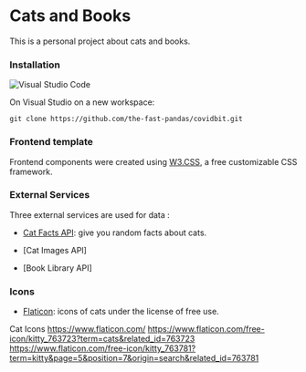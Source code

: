 # Cats and Books
This is a personal project about cats and books.

### Installation 

<img alt="Visual Studio Code" src="https://img.shields.io/badge/Visual%20Studio%20Code-0078d7.svg?&style=for-the-badge&logo=visual-studio-code&logoColor=white"/>

On Visual Studio on a new workspace:

```
git clone https://github.com/the-fast-pandas/covidbit.git

```

### Frontend template

Frontend components were created using [W3.CSS](https://www.w3schools.com/w3css/default.asp), a free customizable CSS framework.

### External Services

Three external services are used for data :

* [Cat Facts API](https://catfact.ninja/): give you random facts about cats.

* [Cat Images API]

* [Book Library API]

### Icons

* [Flaticon](https://www.flaticon.com/): icons of cats under the license of free use.





Cat Icons
https://www.flaticon.com/
https://www.flaticon.com/free-icon/kitty_763723?term=cats&related_id=763723
https://www.flaticon.com/free-icon/kitty_763781?term=kitty&page=5&position=7&origin=search&related_id=763781